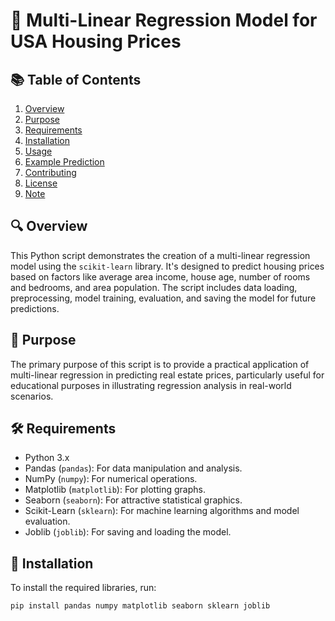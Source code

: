 # 🏡 Multi-Linear Regression Model for USA Housing Prices

## 📚 Table of Contents
1. [Overview](#overview)
2. [Purpose](#purpose)
3. [Requirements](#requirements)
4. [Installation](#installation)
5. [Usage](#usage)
6. [Example Prediction](#example-prediction)
7. [Contributing](#contributing)
8. [License](#license)
9. [Note](#note)

<a name="overview"></a>
## 🔍 Overview
This Python script demonstrates the creation of a multi-linear regression model using the `scikit-learn` library. It's designed to predict housing prices based on factors like average area income, house age, number of rooms and bedrooms, and area population. The script includes data loading, preprocessing, model training, evaluation, and saving the model for future predictions.

<a name="purpose"></a>
## 🎯 Purpose
The primary purpose of this script is to provide a practical application of multi-linear regression in predicting real estate prices, particularly useful for educational purposes in illustrating regression analysis in real-world scenarios.

<a name="requirements"></a>
## 🛠 Requirements
- Python 3.x
- Pandas (`pandas`): For data manipulation and analysis.
- NumPy (`numpy`): For numerical operations.
- Matplotlib (`matplotlib`): For plotting graphs.
- Seaborn (`seaborn`): For attractive statistical graphics.
- Scikit-Learn (`sklearn`): For machine learning algorithms and model evaluation.
- Joblib (`joblib`): For saving and loading the model.

<a name="installation"></a>
## 🚀 Installation
To install the required libraries, run:
```bash
pip install pandas numpy matplotlib seaborn sklearn joblib
